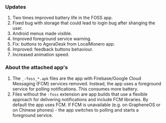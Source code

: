 ### Updates
1. Two times improved battery life in the FOSS app.
2. Fixed bug with storage that could lead to login bug after shanging the user.
3. Android menus made visible.
4. Improved foreground service warning.
5. Fix: buttons to AgoraDesk from LocalMonero app.
6. Improved: feedback buttons behaviour.
7. Increased animation speed.

### About the attached app's
1. The `_-foss_*.apk` files are the app with Firebase/Google Cloud Messaging (FCM) services removed. Instead, the app uses a foreground service for polling notifications. This consumes more battery.
4. Files without the `-foss` extension are app builds that use a flexible approach for delivering notifications and include FCM libraries. By default the app uses FCM. If FCM is unavailable (e.g. on GrapheneOS or on Chinese phones) - the app switches to polling and starts a foreground service.